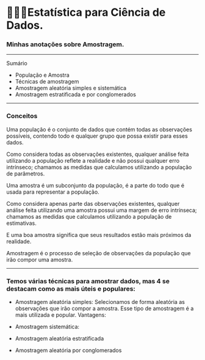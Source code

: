 # 👩‍🔬🎲Estatística para Ciência de Dados.

### Minhas anotações sobre Amostragem.

---

Sumário

* População e Amostra
* Técnicas de amostragem
* Amostragem aleatória simples e sistemática
* Amostragem estratificada e por conglomerados

---

### Conceitos

Uma população é o conjunto de dados que contém todas as observações possíveis, contendo todo e qualquer grupo que possa existir para esses dados.

Como considera todas as observações existentes, qualquer análise feita utilizando a população reflete a realidade e não possui qualquer erro intrínseco; chamamos as medidas que calculamos utilizando a população de parâmetros.

Uma amostra é um subconjunto da população, é a parte do todo que é usada para representar a população.

Como considera apenas parte das observações existentes, qualquer análise feita utilizando uma amostra possui uma margem de erro intrínseca; chamamos as medidas que calculamos utilizando a população de estimativas.

E uma boa amostra significa que seus resultados estão mais próximos da realidade.

Amostragem é o processo de seleção de observações da população que irão compor uma amostra.

---

### Temos várias técnicas para amostrar dados, mas 4 se destacam como as mais úteis e populares:

* Amostragem aleatória simples: Selecionamos de forma aleatória as observações que irão compor a amostra. Esse tipo de amostragem é a mais utilizada e popular.
Vantagens: 

* Amostragem sistemática:

* Amostragem aleatória estratificada

* Amostragem aleatória por conglomerados



